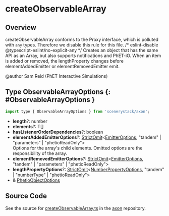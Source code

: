 # createObservableArray

## Overview

createObservableArray conforms to the Proxy interface, which is polluted with `any` types.  Therefore we disable
this rule for this file.
/* eslint-disable @typescript-eslint/no-explicit-any */
Creates an object that has the same API as an Array, but also supports notifications and PhET-iO. When an item
is added or removed, the lengthProperty changes before elementAddedEmitter or elementRemovedEmitter emit.

@author Sam Reid (PhET Interactive Simulations)

## Type ObservableArrayOptions {: #ObservableArrayOptions }


```js
import type { ObservableArrayOptions } from 'scenerystack/axon';
```


- **length**?: <span style="color: hsla(calc(var(--md-hue) + 180deg),80%,40%,1);">number</span>
- **elements**?: T[]
- **hasListenerOrderDependencies**?: <span style="color: hsla(calc(var(--md-hue) + 180deg),80%,40%,1);">boolean</span>
- **elementAddedEmitterOptions**?: [StrictOmit](../phet-core/StrictOmit.md)&lt;[EmitterOptions](../axon/Emitter.md#EmitterOptions), "tandem" | "parameters" | "phetioReadOnly"&gt;
<br>  Options for the array's child elements. Omitted options are the responsibility of the array.
- **elementRemovedEmitterOptions**?: [StrictOmit](../phet-core/StrictOmit.md)&lt;[EmitterOptions](../axon/Emitter.md#EmitterOptions), "tandem" | "parameters" | "phetioReadOnly"&gt;
- **lengthPropertyOptions**?: [StrictOmit](../phet-core/StrictOmit.md)&lt;[NumberPropertyOptions](../axon/NumberProperty.md#NumberPropertyOptions), "tandem" | "numberType" | "phetioReadOnly"&gt;
- &amp; [PhetioObjectOptions](../tandem/PhetioObject.md#PhetioObjectOptions)




## Source Code

See the source for [createObservableArray.ts](https://github.com/phetsims/axon/blob/main/js/createObservableArray.ts) in the [axon](https://github.com/phetsims/axon) repository.
